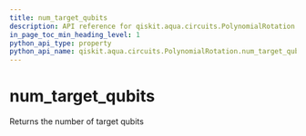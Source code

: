 ```yaml
---
title: num_target_qubits
description: API reference for qiskit.aqua.circuits.PolynomialRotation.num_target_qubits
in_page_toc_min_heading_level: 1
python_api_type: property
python_api_name: qiskit.aqua.circuits.PolynomialRotation.num_target_qubits
---
```


# num\_target\_qubits

Returns the number of target qubits

